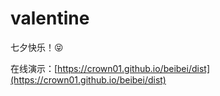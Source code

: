 # valentine

七夕快乐！😝

在线演示：[https://crown01.github.io/beibei/dist](https://crown01.github.io/beibei/dist)
